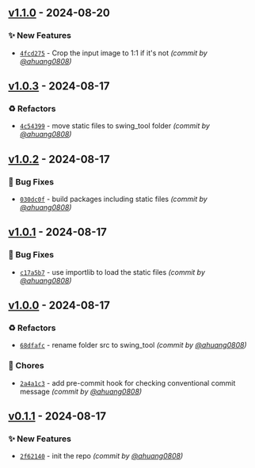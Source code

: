 
## [v1.1.0] - 2024-08-20
### :sparkles: New Features
- [`4fcd275`](https://github.com/ahuang0808/swing-tool/commit/4fcd27551a1728f3f98bf7e4b4a453a892f1bb06) - Crop the input image to 1:1 if it's not *(commit by [@ahuang0808](https://github.com/ahuang0808))*


## [v1.0.3] - 2024-08-17
### :recycle: Refactors
- [`4c54399`](https://github.com/ahuang0808/swing-tool/commit/4c54399c43433f13026204ef00a6cc388533c418) - move static files to swing_tool folder *(commit by [@ahuang0808](https://github.com/ahuang0808))*


## [v1.0.2] - 2024-08-17
### :bug: Bug Fixes
- [`030dc0f`](https://github.com/ahuang0808/swing-tool/commit/030dc0f1cea68dc7d1b5822158fd24e842d7525c) - build packages including static files *(commit by [@ahuang0808](https://github.com/ahuang0808))*


## [v1.0.1] - 2024-08-17
### :bug: Bug Fixes
- [`c17a5b7`](https://github.com/ahuang0808/swing-tool/commit/c17a5b760e92aa4cf15c94cb16c53beef143dca2) - use importlib to load the static files *(commit by [@ahuang0808](https://github.com/ahuang0808))*


## [v1.0.0] - 2024-08-17
### :recycle: Refactors
- [`68dfafc`](https://github.com/ahuang0808/swing-tool/commit/68dfafca669712b85fea90793f41b38479d23cf4) - rename folder src to swing_tool *(commit by [@ahuang0808](https://github.com/ahuang0808))*

### :wrench: Chores
- [`2a4a1c3`](https://github.com/ahuang0808/swing-tool/commit/2a4a1c3e74dbc2a008b1d2a85156d85414756c1f) - add pre-commit hook for checking conventional commit message *(commit by [@ahuang0808](https://github.com/ahuang0808))*


## [v0.1.1] - 2024-08-17
### :sparkles: New Features
- [`2f62140`](https://github.com/ahuang0808/swing-tool/commit/2f6214047316477407a9923a667d9c34f190afa0) - init the repo *(commit by [@ahuang0808](https://github.com/ahuang0808))*

[v0.1.1]: https://github.com/ahuang0808/swing-tool/compare/v0.1.0...v0.1.1
[v1.0.0]: https://github.com/ahuang0808/swing-tool/compare/v0.1.1...v1.0.0
[v1.0.1]: https://github.com/ahuang0808/swing-tool/compare/v1.0.0...v1.0.1
[v1.0.2]: https://github.com/ahuang0808/swing-tool/compare/v1.0.1...v1.0.2
[v1.0.3]: https://github.com/ahuang0808/swing-tool/compare/v1.0.2...v1.0.3
[v1.1.0]: https://github.com/ahuang0808/swing-tool/compare/v1.0.3...v1.1.0
